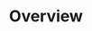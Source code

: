 ---
layout: overview
id: overview
title: Overview
nav: true
nav-order: 1

banner:
  title-sup: The
  title: >
    <img class="logo-banner" src="{{site.img}}/logo/partner.svg" alt="Elemis">
  title-sub: Spa Collection

terms-and-conditions:
  - >
    {{site.house-of-elemis-tandcs}}
---